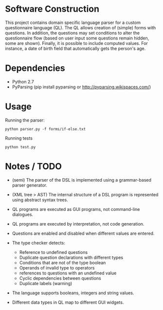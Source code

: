 Software Construction
=====================

This project contains domain specific language parser for a custom questionnaire language (QL).
The QL allows creation of (simple) forms with questions. In addition, the questions may
set conditions to alter the questionnaire flow (based on user input some questions remain hidden, some are shown). 
Finally, it is possible to include computed values. For instance, a date of birth field that automatically gets the
person's age. 

# Dependencies

* Python 2.7
* PyParsing (pip install pyparsing or http://pyparsing.wikispaces.com/)


# Usage

Running the parser:

`python parser.py -f forms/if-else.txt`

Running tests

`python test.py`


# Notes / TODO

* (semi) The parser of the DSL is implemented using a grammar-based parser generator.
* (XML tree > AST) The internal structure of a DSL program is represented using abstract syntax trees.
* QL programs are executed as GUI programs, not command-line dialogues.
* QL programs are executed by interpretation, not code generation.
* Questions are enabled and disabled when different values are entered.
* The type checker detects:

    - Reference to undefined questions
    - Duplicate question declarations with different types
    - Conditions that are not of the type boolean
    - Operands of invalid type to operators
    - references to questions with an undefined value
    - Cyclic dependencies between questions
    - Duplicate labels (warning)

* The language supports booleans, integers and string values.
* Different data types in QL map to different GUI widgets.